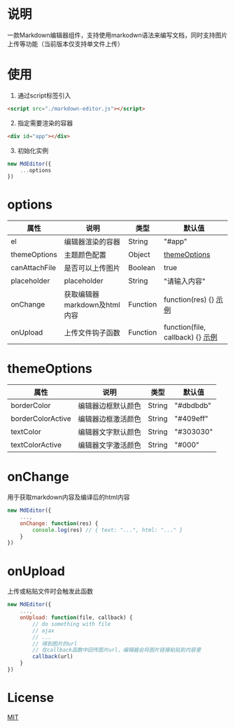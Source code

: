 # 说明
一款Markdown编辑器组件，支持使用markodwn语法来编写文档，同时支持图片上传等功能（当前版本仅支持单文件上传）

# 使用

1. 通过script标签引入
```html
<script src="./markdown-editor.js"></script>
```
2. 指定需要渲染的容器
```html
<div id="app"></div>
```
3. 初始化实例
```js
new MdEditor({
    ...options
})
```

# options

| 属性 | 说明 | 类型 | 默认值 |
| ------ | ------ | ------ | ------ |
| el | 编辑器渲染的容器 | String | "#app"
| themeOptions | 主题颜色配置 | Object | [themeOptions](#themeoptions)
| canAttachFile | 是否可以上传图片 | Boolean | true
| placeholder | placeholder | String | "请输入内容"
| onChange | 获取编辑器markdown及html内容 | Function | function(res) {} [示例](#onchange)
| onUpload | 上传文件钩子函数 | Function | function(file, callback) {} [示例](#onupload)

# themeOptions

| 属性 | 说明 | 类型 | 默认值 |
| ------ | ------ | ------ | ------ |
| borderColor | 编辑器边框默认颜色 | String | "#dbdbdb"
| borderColorActive | 编辑器边框激活颜色 | String | "#409eff"
| textColor | 编辑器文字默认颜色 | String | "#303030"
| textColorActive | 编辑器文字激活颜色 | String | "#000"

# onChange
用于获取markdown内容及编译后的html内容


```js
new MdEditor({
    ...,
    onChange: function(res) {
        console.log(res) // { text: "...", html: "..." }
    }
})
```

# onUpload

上传或粘贴文件时会触发此函数

```js
new MdEditor({
    ...,
    onUpload: function(file, callback) {
        // do something with file
        // ajax
        // ...
        // 得到图片的url
        // 在callback函数中回传图片url，编辑器会将图片链接粘贴到内容里
        callback(url)
    }
})
```

# License

[MIT](https://codechina.csdn.net/codechina_dev/markdown-editor/-/blob/master/LICENSE)
